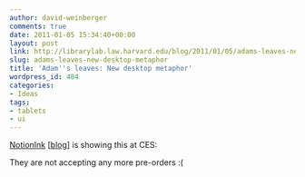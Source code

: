```yaml
---
author: david-weinberger
comments: true
date: 2011-01-05 15:34:40+00:00
layout: post
link: http://librarylab.law.harvard.edu/blog/2011/01/05/adams-leaves-new-desktop-metaphor/
slug: adams-leaves-new-desktop-metaphor
title: 'Adam''s leaves: New desktop metaphor'
wordpress_id: 484
categories:
- Ideas
tags:
- tablets
- ui
---
```


[NotionInk](http://www.notionink.com) [[blog](http://notionink.wordpress.com/)] is showing this at CES:



They are not accepting any more pre-orders :(
